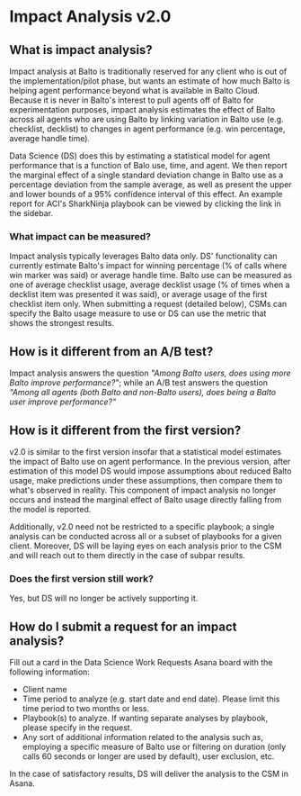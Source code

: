# Impact Analysis v2.0
## What is impact analysis?
Impact analysis at Balto is traditionally reserved for any client who is out of the implementation/pilot phase, but wants an estimate
of how much Balto is helping agent performance beyond what is available in Balto Cloud. Because it is never in Balto's interest
to pull agents off of Balto for experimentation purposes, impact analysis estimates the effect of Balto across all
agents who are using Balto by linking variation in Balto use (e.g. checklist, decklist) to changes in agent performance (e.g. win percentage,
average handle time).

Data Science (DS) does this by estimating a statistical model for agent performance that is a function of Balo use, time, and agent. 
We then report the marginal effect of a single standard deviation change in Balto use as a percentage deviation from the sample average, as well as present
the upper and lower bounds of a 95% confidence interval of this effect. An example report for ACI's SharkNinja playbook 
can be viewed by clicking the link in the sidebar. 

### What impact can be measured?
Impact analysis typically leverages Balto data only. DS' functionality can currently estimate Balto's impact
for winning percentage (% of calls where win marker was said) or average handle time. Balto use can be measured as one of average checklist usage,
average decklist usage (% of times when a decklist item was presented it was said), or average usage of the first checklist
item only. When submitting a request (detailed below), CSMs can specify the Balto usage measure to use or DS
can use the metric that shows the strongest results.
## How is it different from an A/B test?
Impact analysis answers the question *"Among Balto users, does using more Balto improve performance?"*; while an A/B test
answers the question *"Among all agents (both Balto and non-Balto users), does being a Balto user improve performance?"*
## How is it different from the first version?
v2.0 is similar to the first version insofar that a statistical model estimates the impact of Balto use
on agent performance. In the previous version, after estimation of this model DS would impose assumptions about reduced Balto usage,
make predictions under these assumptions, then compare them to what's observed in reality. 
This component of impact analysis no longer occurs and instead the marginal effect of Balto usage directly falling from 
the model is reported. 

Additionally, v2.0 need not be restricted to a specific playbook; a single analysis can be conducted across all
or a subset of playbooks for a given client. Moreover, DS will be laying eyes on each analysis prior to the CSM and will reach
out to them directly in the case of subpar results. 
### Does the first version still work?
Yes, but DS will no longer be actively supporting it. 
## How do I submit a request for an impact analysis?
Fill out a card in the Data Science Work Requests Asana board with the following information:

- Client name 
- Time period to analyze (e.g. start date and end date). Please limit this time period to two months or less. 
- Playbook(s) to analyze. If wanting separate analyses by playbook, please specify in the request. 
- Any sort of additional information related to the analysis such as, employing a specific measure of Balto use or filtering on duration (only calls 60 seconds or longer are used by default),
user exclusion, etc.

In the case of satisfactory results, DS will deliver the analysis to the CSM in Asana. 
